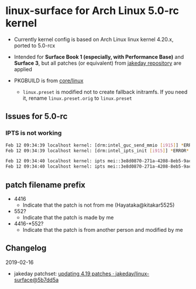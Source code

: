 # linux-surface for Arch Linux 5.0-rc kernel

- Currently kernel config is based on Arch Linux linux kernel 4.20.x, ported to 5.0-rcx

- Intended for **Surface Book 1 (especially, with Performance Base)** and **Surface 3**, but all patches (or equivalent) from [jakeday repository](https://github.com/jakeday/linux-surface) are applied

- PKGBUILD is from [core/linux](https://git.archlinux.org/svntogit/packages.git/?h=packages/linux)
	- `linux.preset` is modified not to create fallback initramfs. If you need it, rename `linux.preset.orig` to `linux.preset`



## Issues for 5.0-rc

### IPTS is not working

```bash
Feb 12 09:34:39 localhost kernel: [drm:intel_guc_send_mmio [i915]] *ERROR* MMIO: GuC action 0x10 failed with error -5 0xf000f000
Feb 12 09:34:39 localhost kernel: [drm:intel_ipts_init [i915]] *ERROR* i915_guc_ipts_submission_enable failed : -5

Feb 12 09:34:40 localhost kernel: ipts mei::3e8d0870-271a-4208-8eb5-9acb9402ae04:0F: open gpu error : -5
Feb 12 09:34:40 localhost kernel: ipts mei::3e8d0870-271a-4208-8eb5-9acb9402ae04:0F: error in handling resp msg
```



## patch filename prefix

- 4416
	- Indicate that the patch is not from me (Hayataka@kitakar5525)
- 552?
	- Indicate that the patch is made by me
- 4416-*552?
	- Indicate that the patch is from another person and modified by me



## Changelog

2019-02-16
-  jakeday patchset: [updating 4.19 patches · jakeday/linux-surface@5b7dd5a](https://github.com/jakeday/linux-surface/commit/5b7dd5a7a9967c34f04c7108f5c7fbe326e261e2)